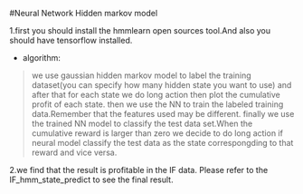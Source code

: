 #Neural Network Hidden markov model
>
1.first you should install the hmmlearn open sources tool.And also you should have tensorflow installed.
>
* algorithm:
>we use  gaussian hidden markov model to label the training dataset(you can specify how many hidden state you want to use) and after that for each state we do long action then plot the cumulative profit of each state.
>then we use the NN to train the labeled training data.Remember that the features used may be different.
>finally we use the trained NN model to classify the test data set.When the cumulative reward is larger than zero we decide to do long action if neural model classify the test data as the state correspongding to that reward and  vice versa.
>
2.we find that the result is profitable in the IF data. Please refer to the IF_hmm_state_predict  to see the final result.
